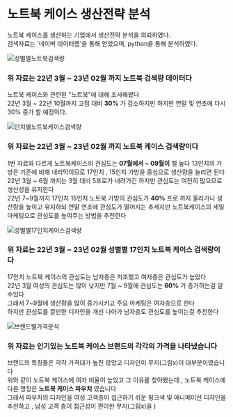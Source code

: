 # 노트북 케이스 생산전략 분석

노트북 케이스를 생산하는 기업에서 생산전략 분석을 의뢰하였다.  
검색자료는 '네이버 데이터랩'을 통해 얻었으며, python을 통해 분석하였다.  

![성별별노트북검색량](https://user-images.githubusercontent.com/118033064/219250124-a67955f8-bcb7-4d4b-b71a-9813e8611b29.png)
### 위 자료는 22년 3월 ~ 23년 02월 까지 노트북 검색량 데이터다 
  노트북 케이스와 관련된 "노트북"에 대해 조사해봤다      
  22년 3월 ~ 22년 10월까지  고점 대비 **30%** 가 감소하지만 하지만 연말 및 연초에 다시 30% 증가 할 예정이다.   
  

![인치별노트북케이스검색량](https://user-images.githubusercontent.com/118033064/219250136-3b60ccbb-00e1-460d-ab48-31747269fb32.png)
### 위 자료는 22년 3월 ~ 23년 02월 까지 노트북 케이스 검색량이다
1번 자료와 다르게 노트북케이스의 관심도는 **07월에서 ~ 09월이** 젤 높다
13인치의 가방은 기존에 비해 내리막이므로 17인치 , 15인치 가방을 중심으로 생산량을 늘리면 된다   
22년 3월 ~ 6월 까지는 3월 대비 5프로가 내려가긴 하지만 관심도는 여전히 많으므로 생산성을 유지한다   
22년 7~9월까지 17인치 15인치 노트북 가방의 관심도가 **40%** 프로 까지 올라가니 생산량을 높이고 유지하되 
연말 연초에 관심도가 떨어지는 추세지만 노트북케이스의 세일 마케팅으로 관심도를 높여주는 방법을 추천한다


![성별별17인치케이스검색량](https://user-images.githubusercontent.com/118033064/219250144-07172ece-16c6-4890-8f29-4df35522d9da.png)
### 위 자료는 22년 3월 ~ 23년 02월 성별별 17인치 노트북 케이스 검색량이다

17인치 노트북 케이스의 관심도는 남자층은 저조했고 여자층은 관심도가 높았다   
22년 3월 여성의 관심도는 많이 낮지만 7월 ~ 9월에 관심도는 **60%** 가 증가하는걸 알수있다   
그래서 7~9월에 생산량을 많이 증가시키고 주요 마케팅은 여자층으로 한다   
하지만 관심도를 끌만한 디자인을 개선 나아가 남자층도 관심도를 높이는걸 추천한다

![브랜드별가격분석](https://user-images.githubusercontent.com/117264484/219310765-c91d30c1-0bd4-419e-a35d-c141d2bc8e80.png)
### 위 자료는  인기있는 노트북 케이스 브랜드의 각각의 가격을 나타냈습니다

브랜드의 특징들은 각각 가격대가 높진 않았고 디자인이 무지(그림x)이 대부분이였습니다   
위와 같이 노트북 케이스에 여자 비율이 높았고 그 이유를 찾아봤는데 , 노트북 케이스에 다른 명칭은 **노트북 케이스 파우치** 였습니다   
그래서 파우치의 디자인을 여성 고객층이 접근하기 쉬운 핑크색 및 애니메이션 디자인을 추천하고 , 남성 고객 층이 접근성이 편이한 무지(그림x)을 
)


